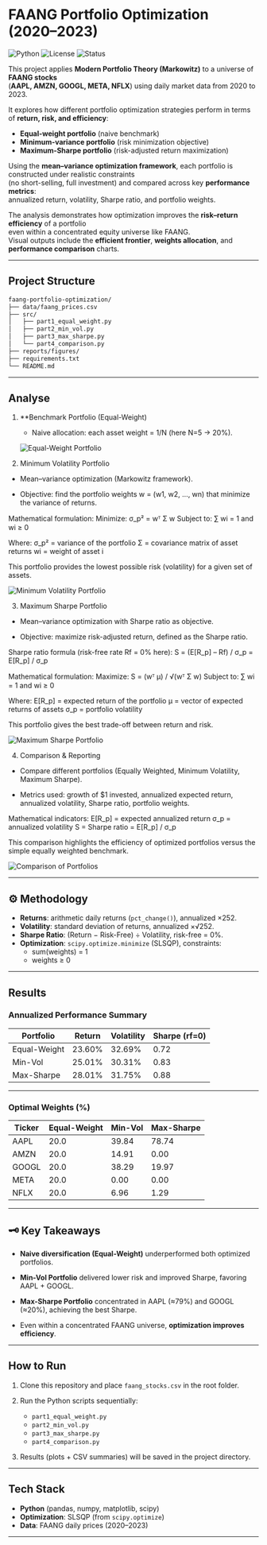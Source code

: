 # FAANG Portfolio Optimization (2020–2023)

![Python](https://img.shields.io/badge/Python-3.10%2B-blue)
![License](https://img.shields.io/badge/License-MIT-green)
![Status](https://img.shields.io/badge/Status-Completed-success)

This project applies **Modern Portfolio Theory (Markowitz)** to a universe of **FAANG stocks**  
(**AAPL, AMZN, GOOGL, META, NFLX**) using daily market data from 2020 to 2023.

It explores how different portfolio optimization strategies perform in terms of **return, risk, and efficiency**:
- **Equal-weight portfolio** (naive benchmark)  
- **Minimum-variance portfolio** (risk minimization objective)  
- **Maximum-Sharpe portfolio** (risk-adjusted return maximization)

Using the **mean–variance optimization framework**, each portfolio is constructed under realistic constraints  
(no short-selling, full investment) and compared across key **performance metrics**:  
annualized return, volatility, Sharpe ratio, and portfolio weights.

The analysis demonstrates how optimization improves the **risk–return efficiency** of a portfolio  
even within a concentrated equity universe like FAANG.  
Visual outputs include the **efficient frontier**, **weights allocation**, and **performance comparison** charts.

---
## Project Structure 

```bash
faang-portfolio-optimization/
├── data/faang_prices.csv
├── src/
│   ├── part1_equal_weight.py
│   ├── part2_min_vol.py
│   ├── part3_max_sharpe.py
│   └── part4_comparison.py
├── reports/figures/
├── requirements.txt
└── README.md
```

---

## Analyse  


1. **Benchmark Portfolio (Equal-Weight)
   - Naive allocation: each asset weight = 1/N (here N=5 → 20%).  
  

   ![Equal-Weight Portfolio](images/equal_weight.png)


2. Minimum Volatility Portfolio 
- Mean–variance optimization (Markowitz framework).

- Objective: find the portfolio weights w = (w1, w2, …, wn) that minimize the variance of returns.


Mathematical formulation:
Minimize:  σ_p² = wᵀ Σ w
Subject to: ∑ wi = 1  and  wi ≥ 0

Where:
σ_p² = variance of the portfolio
Σ = covariance matrix of asset returns
wi = weight of asset i

This portfolio provides the lowest possible risk (volatility) for a given set of assets.

![Minimum Volatility Portfolio](images/min_vol.png)


3. Maximum Sharpe Portfolio 
- Mean–variance optimization with Sharpe ratio as objective.

- Objective: maximize risk-adjusted return, defined as the Sharpe ratio.

Sharpe ratio formula (risk-free rate Rf = 0% here):
S = (E[R_p] – Rf) / σ_p  = E[R_p] / σ_p

Mathematical formulation:
Maximize:  S = (wᵀ μ) / √(wᵀ Σ w)
Subject to: ∑ wi = 1  and  wi ≥ 0

Where:
E[R_p] = expected return of the portfolio
μ = vector of expected returns of assets
σ_p = portfolio volatility

This portfolio gives the best trade-off between return and risk.

![Maximum Sharpe Portfolio](images/max_sharpe.png)


4. Comparison & Reporting 
- Compare different portfolios (Equally Weighted, Minimum Volatility, Maximum Sharpe).

- Metrics used: growth of $1 invested, annualized expected return, annualized volatility, Sharpe ratio, portfolio weights.


Mathematical indicators:
E[R_p] = expected annualized return
σ_p = annualized volatility
S = Sharpe ratio = E[R_p] / σ_p

This comparison highlights the efficiency of optimized portfolios versus the simple equally weighted benchmark.

![Comparison of Portfolios](images/comparison.png)


---

## ⚙️ Methodology 

- **Returns**: arithmetic daily returns (`pct_change()`), annualized ×252.  
- **Volatility**: standard deviation of returns, annualized ×√252.  
- **Sharpe Ratio**: (Return − Risk-Free) ÷ Volatility, risk-free = 0%.  
- **Optimization**: `scipy.optimize.minimize` (SLSQP), constraints:  
  - sum(weights) = 1
  - weights ≥ 0 

---

##  Results

### Annualized Performance Summary 

| Portfolio      | Return | Volatility | Sharpe (rf=0) |
|----------------|--------|------------|---------------|
| Equal-Weight   | 23.60% | 32.69%     | 0.72          |
| Min-Vol        | 25.01% | 30.31%     | 0.83          |
| Max-Sharpe     | 28.01% | 31.75%     | 0.88          |

---

### Optimal Weights (%) 

| Ticker | Equal-Weight | Min-Vol | Max-Sharpe |
|--------|--------------|---------|------------|
| AAPL   | 20.0         | 39.84   | 78.74      |
| AMZN   | 20.0         | 14.91   | 0.00       |
| GOOGL  | 20.0         | 38.29   | 19.97      |
| META   | 20.0         | 0.00    | 0.00       |
| NFLX   | 20.0         | 6.96    | 1.29       |

---

## 🗝️ Key Takeaways

- **Naive diversification (Equal-Weight)** underperformed both optimized portfolios.   

- **Min-Vol Portfolio** delivered lower risk and improved Sharpe, favoring AAPL + GOOGL.    

- **Max-Sharpe Portfolio** concentrated in AAPL (≈79%) and GOOGL (≈20%), achieving the best Sharpe.  

- Even within a concentrated FAANG universe, **optimization improves efficiency**.   

---

##  How to Run

1. Clone this repository and place `faang_stocks.csv` in the root folder.  

2. Run the Python scripts sequentially:  
   - `part1_equal_weight.py`  
   - `part2_min_vol.py`  
   - `part3_max_sharpe.py`  
   - `part4_comparison.py`  

3. Results (plots + CSV summaries) will be saved in the project directory.    

---

## Tech Stack 

- **Python** (pandas, numpy, matplotlib, scipy)  
- **Optimization**: SLSQP (from `scipy.optimize`)  
- **Data**: FAANG daily prices (2020–2023)  



---




